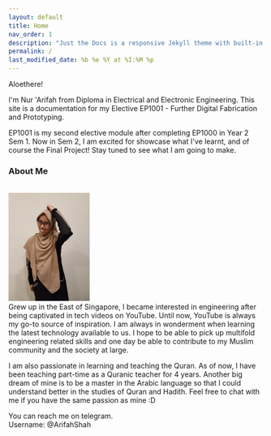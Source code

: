 ```yaml
---
layout: default
title: Home
nav_order: 1
description: "Just the Docs is a responsive Jekyll theme with built-in search that is easily customizable and hosted on GitHub Pages."
permalink: /
last_modified_date: %b %e %Y at %I:%M %p
---
```


Aloethere!

I'm Nur 'Arifah from Diploma in Electrical and Electronic Engineering. This site is a documentation for my Elective EP1001 - Further Digital Fabrication and Prototyping.

EP1001 is my second elective module after completing EP1000 in Year 2 Sem 1. Now in Sem 2, I am excited for showcase what I've learnt, and of course the Final Project! Stay tuned to see what I am going to make.

### About Me
<br><img src="https://github.com/aloethere/EP1001/blob/gh-pages/images/profile.jpg?raw=true" width="160"/>
<br>Grew up in the East of Singapore, I became interested in engineering after being captivated in tech videos on YouTube. Until now, YouTube is always my go-to source of inspiration. I am always in wonderment when learning the latest technology available to us. I hope to be able to pick up multifold engineering related skills and one day be able to contribute to my Muslim community and the society at large.

I am also passionate in learning and teaching the Quran. As of now, I have been teaching part-time as a Quranic teacher for 4 years. Another big dream of mine is to be a master in the Arabic language so that I could understand better in the studies of Quran and Hadith. Feel free to chat with me if you have the same passion as mine :D 

You can reach me on telegram.<br>
Username: @ArifahShah
